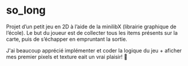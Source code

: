 # so_long

Projet d’un petit jeu en 2D à l’aide de la minilibX (librairie graphique de l’école). Le but du joueur est de collecter tous les items présents sur la carte, puis de s’échapper en empruntant la sortie.

J'ai beaucoup apprécié implémenter et coder la logique du jeu + aficher mes premier pixels et texture eait un vrai plaisir! 🤩
